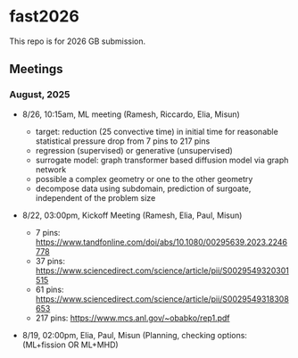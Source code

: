 # fast2026

This repo is for 2026 GB submission.

## Meetings


### August, 2025
 
- 8/26, 10:15am, ML meeting (Ramesh, Riccardo, Elia, Misun)
  - target: reduction (25 convective time) in initial time for reasonable statistical pressure drop from 7 pins to 217 pins
  - regression (supervised) or generative (unsupervised)
  - surrogate model: graph transformer based diffusion model via graph network
  - possible a complex geometry or one to the other geometry
  - decompose data using subdomain, prediction of surgoate, independent of the problem size
    
- 8/22, 03:00pm, Kickoff Meeting (Ramesh, Elia, Paul, Misun)
  
  - 7 pins: https://www.tandfonline.com/doi/abs/10.1080/00295639.2023.2246778
  - 37 pins: https://www.sciencedirect.com/science/article/pii/S0029549320301515
  - 61 pins: https://www.sciencedirect.com/science/article/pii/S0029549318308653
  - 217 pins: https://www.mcs.anl.gov/~obabko/rep1.pdf

- 8/19, 02:00pm, Elia, Paul, Misun (Planning, checking options: (ML+fission  OR  ML+MHD)

